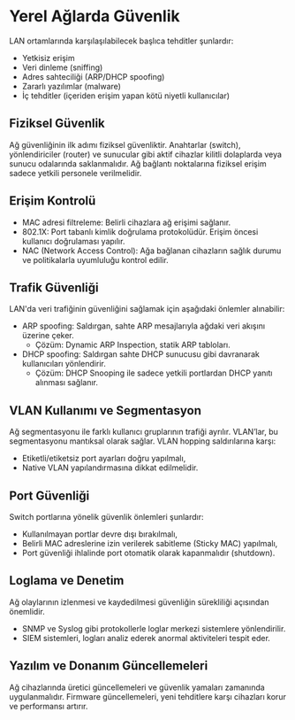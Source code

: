 # Yerel Ağlarda Güvenlik

LAN ortamlarında karşılaşılabilecek başlıca tehditler şunlardır:

- Yetkisiz erişim
- Veri dinleme (sniffing)
- Adres sahteciliği (ARP/DHCP spoofing)
- Zararlı yazılımlar (malware)
- İç tehditler (içeriden erişim yapan kötü niyetli kullanıcılar)

## Fiziksel Güvenlik

Ağ güvenliğinin ilk adımı fiziksel güvenliktir. Anahtarlar (switch), yönlendiriciler (router) ve sunucular gibi aktif cihazlar kilitli dolaplarda veya sunucu odalarında saklanmalıdır. Ağ bağlantı noktalarına fiziksel erişim sadece yetkili personele verilmelidir.

## Erişim Kontrolü

- MAC adresi filtreleme: Belirli cihazlara ağ erişimi sağlanır.
- 802.1X: Port tabanlı kimlik doğrulama protokolüdür. Erişim öncesi kullanıcı doğrulaması yapılır.
- NAC (Network Access Control): Ağa bağlanan cihazların sağlık durumu ve politikalarla uyumluluğu kontrol edilir.

## Trafik Güvenliği

LAN'da veri trafiğinin güvenliğini sağlamak için aşağıdaki önlemler alınabilir:

- ARP spoofing: Saldırgan, sahte ARP mesajlarıyla ağdaki veri akışını üzerine çeker.
  - Çözüm: Dynamic ARP Inspection, statik ARP tabloları.
- DHCP spoofing: Saldırgan sahte DHCP sunucusu gibi davranarak kullanıcıları yönlendirir.
  - Çözüm: DHCP Snooping ile sadece yetkili portlardan DHCP yanıtı alınması sağlanır.

## VLAN Kullanımı ve Segmentasyon

Ağ segmentasyonu ile farklı kullanıcı gruplarının trafiği ayrılır. VLAN’lar, bu segmentasyonu mantıksal olarak sağlar. VLAN hopping saldırılarına karşı:

- Etiketli/etiketsiz port ayarları doğru yapılmalı,
- Native VLAN yapılandırmasına dikkat edilmelidir.

## Port Güvenliği

Switch portlarına yönelik güvenlik önlemleri şunlardır:

- Kullanılmayan portlar devre dışı bırakılmalı,
- Belirli MAC adreslerine izin verilerek sabitleme (Sticky MAC) yapılmalı,
- Port güvenliği ihlalinde port otomatik olarak kapanmalıdır (shutdown).

## Loglama ve Denetim

Ağ olaylarının izlenmesi ve kaydedilmesi güvenliğin sürekliliği açısından önemlidir.

- SNMP ve Syslog gibi protokollerle loglar merkezi sistemlere yönlendirilir.
- SIEM sistemleri, logları analiz ederek anormal aktiviteleri tespit eder.

## Yazılım ve Donanım Güncellemeleri

Ağ cihazlarında üretici güncellemeleri ve güvenlik yamaları zamanında uygulanmalıdır. Firmware güncellemeleri, yeni tehditlere karşı cihazları korur ve performansı artırır.